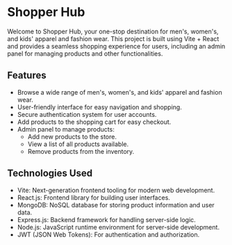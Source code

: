 # Shopper Hub

Welcome to Shopper Hub, your one-stop destination for men's, women's, and kids' apparel and fashion wear. This project is built using Vite + React and provides a seamless shopping experience for users, including an admin panel for managing products and other functionalities.

## Features

- Browse a wide range of men's, women's, and kids' apparel and fashion wear.
- User-friendly interface for easy navigation and shopping.
- Secure authentication system for user accounts.
- Add products to the shopping cart for easy checkout.
- Admin panel to manage products:
  - Add new products to the store.
  - View a list of all products available.
  - Remove products from the inventory.

## Technologies Used

- Vite: Next-generation frontend tooling for modern web development.
- React.js: Frontend library for building user interfaces.
- MongoDB: NoSQL database for storing product information and user data.
- Express.js: Backend framework for handling server-side logic.
- Node.js: JavaScript runtime environment for server-side development.
- JWT (JSON Web Tokens): For authentication and authorization.
